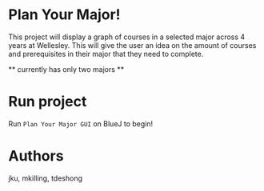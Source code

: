# Plan Your Major!

This project will display a graph of courses in a selected major across 4 years at Wellesley. This will give the user an idea on the amount of courses and prerequisites in their major that they need to complete.  

** currently has only two majors ** 

# Run project
Run <code>Plan Your Major GUI</code> on BlueJ to begin!

# Authors
jku, mkilling, tdeshong
